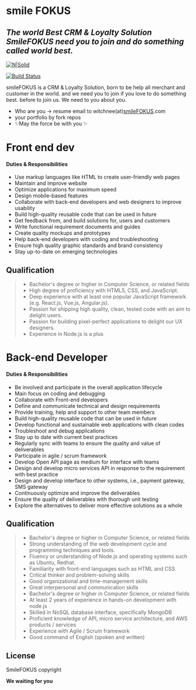 # smile FOKUS
## _The world Best CRM &amp; Loyalty Solution SmileFOKUS need you to join and do something called world best._

[![N|Solid](https://www.smilefokus.com/userfiles/images/Logo.png)](https://smilefokus.com/)

[![Build Status](https://travis-ci.org/joemccann/dillinger.svg?branch=master)](https://travis-ci.org/joemccann/dillinger)

smileFOKUS is a CRM & Loyalty Solution, born to be help all merchant and customer in the world.
and we need you to join if you love to do something best.
before to join us. We need to you about you.

- Who are you -> resume email to witchnee(at)[smileFOKUS].com
- your portfolio by fork repos
- ✨May the force be with you ✨

# Front end dev

#### Duties & Responsibilities

-	Use markup languages like HTML to create user-friendly web pages
-	Maintain and improve website
-	Optimize applications for maximum speed
-	Design mobile-based features
-	Collaborate with back-end developers and web designers to improve usability
-	Build high-quality reusable code that can be used in future
-	Get feedback from, and build solutions for, users and customers
-	Write functional requirement documents and guides
-	Create quality mockups and prototypes
-	Help back-end developers with coding and troubleshooting
-	Ensure high quality graphic standards and brand consistency
-	Stay up-to-date on emerging technologies

 
## Qualification

>-	Bachelor's degree or higher in Computer Science, or related fields
>-	High degree of proficiency with HTML5, CSS, and JavaScript.
>-	Deep experience with at least one popular JavaScript framework (e.g. React.js, Vue.js, Angular.js).
>-	Passion for shipping high quality, clean, tested code with an aim to delight users.
>-	Passion for building pixel-perfect applications to delight our UX designers.
>-	Experience in Node.js is a plus


# Back-end Developer

#### Duties & Responsibilities

-   Be involved and participate in the overall application lifecycle
-	Main focus on coding and debugging
-	Collaborate with Front-end developers 
-	Define and communicate technical and design requirements
-	Provide training, help and support to other team members
-	Build high-quality reusable code that can be used in future
-	Develop functional and sustainable web applications with clean codes
-	Troubleshoot and debug applications
-	Stay up to date with current best practices
-	Regularly sync with teams to ensure the quality and value of deliverables
-	Participate in agile / scrum framework
-	Develop Open API page as medium for interface with teams
-	Design and develop micro services API in response to the requirement with best practice
-	Design and develop interface to other systems, i.e., payment gateway, SMS gateway
-	Continuously optimize and improve the deliverables
-	Ensure the quality of deliverables with thorough unit testing
-	Explore the alternatives to deliver more effective solutions as a whole

 
## Qualification

>-	Bachelor's degree or higher in Computer Science, or related fields
>-	Strong understanding of the web development cycle and programming techniques and tools.
>-	Fluency or understanding of Node.js and operating systems such as Ubuntu, Redhat.
>-	Familiarity with front-end languages such as HTML and CSS
>-	Critical thinker and problem-solving skills
>-	Good organizational and time-management skills
>-	Great interpersonal and communication skills
>-	Bachelor's degree or higher in Computer Science, or related fields
>-	At least 2 years of experience in hands-on development with node.js
>-	Skilled in NoSQL database interface, specifically MongoDB
>-	Proficient knowledge of API, micro service architecture, and AWS products / services
>-	Experience with Agile / Scrum framework
>-	Good command of English (spoken and written)
 
 
## License

SmileFOKUS copyright

**We waiting for you**

[//]: # (These are reference links used in the body of this note and get stripped out when the markdown processor does its job. There is no need to format nicely because it shouldn't be seen. Thanks SO - http://stackoverflow.com/questions/4823468/store-comments-in-markdown-syntax)

   [smileFOKUS]: <https://www.smilefokus.com>
   [git-repo-url]: <https://github.com/apsmilefokus/smilefokus_seeking_bestperson.git>
   [markdown-it]: <https://github.com/markdown-it/markdown-it>
   [Ace Editor]: <http://ace.ajax.org>
   [node.js]: <http://nodejs.org>
   [Twitter Bootstrap]: <http://twitter.github.com/bootstrap/>
   [jQuery]: <http://jquery.com> 
   [express]: <http://expressjs.com>
   [AngularJS]: <http://angularjs.org>
   [Gulp]: <http://gulpjs.com>

   [PlDb]: <https://github.com/joemccann/dillinger/tree/master/plugins/dropbox/README.md>
   [PlGh]: <https://github.com/joemccann/dillinger/tree/master/plugins/github/README.md>
   [PlGd]: <https://github.com/joemccann/dillinger/tree/master/plugins/googledrive/README.md>
   [PlOd]: <https://github.com/joemccann/dillinger/tree/master/plugins/onedrive/README.md>
   [PlMe]: <https://github.com/joemccann/dillinger/tree/master/plugins/medium/README.md>
   [PlGa]: <https://github.com/RahulHP/dillinger/blob/master/plugins/googleanalytics/README.md>
